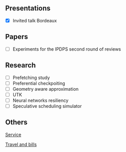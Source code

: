 ## Presentations
  
- [x] Invited talk Bordeaux

## Papers

- [ ] Experiments for the IPDPS second round of reviews

## Research

- [ ] Prefetching study
- [ ] Preferential checkpoiting
- [ ] Geometry aware approximation
- [ ] UTK
- [ ] Neural networks resiliency
- [ ] Speculative scheduling simulator
## Others

[Service](service.md)

[Travel and bills](others.md)
